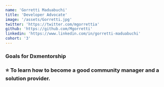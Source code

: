 ```yaml
---
name: 'Gorretti Maduabuchi'
title: 'Developer Advocate'
image: '/assets/Gorretti.jpg'
twitter: 'https://twitter.com/mgorrettia'
github: 'https://github.com/Mgorretti'
linkedin: 'https://www.linkedin.com/in/gorretti-maduabuchi'
cohort: '3'
---
```


<div> 
<h3>Goals for Dxmentorship<h3>
  ⭐ To learn how to become a good community manager and a solution provider.
</div>
